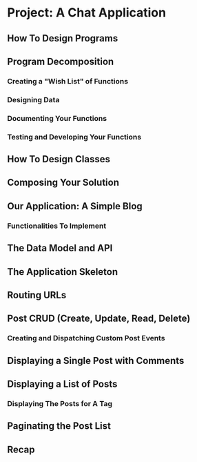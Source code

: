 # Project: A Chat Application

## How To Design Programs

## Program Decomposition

### Creating a "Wish List" of Functions

### Designing Data

### Documenting Your Functions

### Testing and Developing Your Functions

## How To Design Classes

## Composing Your Solution

## Our Application: A Simple Blog

### Functionalities To Implement

## The Data Model and API

## The Application Skeleton

## Routing URLs

## Post CRUD (Create, Update, Read, Delete)

### Creating and Dispatching Custom Post Events

## Displaying a Single Post with Comments

## Displaying a List of Posts

### Displaying The Posts for A Tag

## Paginating the Post List

## Recap
